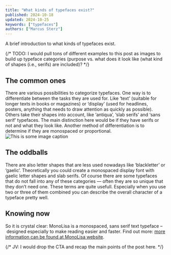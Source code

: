 ```yaml
---
title: "What kinds of typefaces exist?"
published: 2024-10-18
updated: 2024-10-25
keywords: ["typefaces"]
authors: ["Marcus Sterz"]
---
```


A brief introduction to what kinds of typefaces exist.

{/*
TODO: I would pull tons of different examples to this post as images to build up typeface categories (purpose vs. what does it look like (what kind of shapes (i.e., serifs) are included)?
*/}

## The common ones

There are various possibilities to categorize typefaces. One way is to differentiate between the tasks they are used for. Like ‘text’ (suitable for longer texts in books or magazines) or ‘display’ (used for headlines, posters, anything that needs to draw attention as quickly as possible). Others take their shapes into account, like ‘antiqua’, ‘slab serifs’ and ‘sans serif’ typefaces. The main distinction here would be if they have serifs or not and what they look like. Another method of differentiation is to determine if they are monospaced or proportional.
![This is some image caption](/images/demo.png)

## The oddballs

There are also letter shapes that are less used nowadays like ‘blackletter’ or ‘gaelic’. Theoretically you could create a monospaced display font with gaelic letter shapes and slab serifs. Of course there are some typefaces that do not fall into any of these categories — often they are so unique that they don’t need one.
These terms are quite usefull. Especially when you use two or three of them combined you can describe the overall character of a typeface pretty well.

## Knowing now

So it is crystal clear: MonoLisa is a monospaced, sans serif text typeface – designed especially to make reading easier and faster. Find out more: [more information can be found at MonoLisa website](https://monolisa.dev).

{/*
JV: I would drop the CTA and recap the main points of the post here.
*/}
